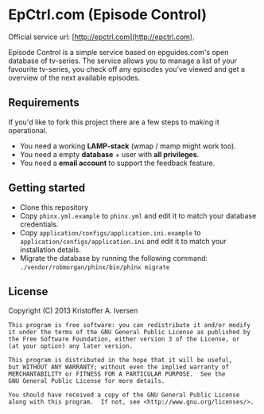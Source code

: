 # EpCtrl.com (Episode Control)

Official service url: [http://epctrl.com](http://epctrl.com).

Episode Control is a simple service based on epguides.com's open database of tv-series. The service allows you to manage a list of your favourite tv-series, you check off any episodes you've viewed and get a overview of the next available episodes.

## Requirements
If you'd like to fork this project there are a few steps to making it operational.
* You need a working **LAMP-stack** (wmap / mamp might work too).
* You need a empty **database** + user with **all privileges**.
* You need a **email account** to support the feedback feature.

## Getting started
* Clone this repository
* Copy ```phinx.yml.example``` to ```phinx.yml``` and edit it to match your database credentials.
* Copy ```application/configs/application.ini.example``` to ```application/configs/application.ini``` and edit it to match your installation details.
* Migrate the database by running the following command: ```./vendor/robmorgan/phinx/bin/phinx migrate```

## License
Copyright (C) 2013 Kristoffer A. Iversen

    This program is free software: you can redistribute it and/or modify
    it under the terms of the GNU General Public License as published by
    the Free Software Foundation, either version 3 of the License, or
    (at your option) any later version.

    This program is distributed in the hope that it will be useful,
    but WITHOUT ANY WARRANTY; without even the implied warranty of
    MERCHANTABILITY or FITNESS FOR A PARTICULAR PURPOSE.  See the
    GNU General Public License for more details.

    You should have received a copy of the GNU General Public License
    along with this program.  If not, see <http://www.gnu.org/licenses/>.
